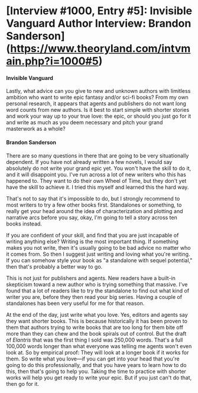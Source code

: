 # [Interview #1000, Entry #5]: Invisible Vanguard Author Interview: Brandon Sanderson](https://www.theoryland.com/intvmain.php?i=1000#5)

#### Invisible Vanguard

Lastly, what advice can you give to new and unknown authors with limitless ambition who want to write epic fantasy and/or sci-fi books? From my own personal research, it appears that agents and publishers do not want long word counts from new authors. Is it best to start simple with shorter stories and work your way up to your true love: the epic, or should you just go for it and write as much as you deem necessary and pitch your grand masterwork as a whole?

#### Brandon Sanderson

There are so many questions in there that are going to be very situationally dependent. If you have not already written a few novels, I would say absolutely do not write your grand epic yet. You won't have the skill to do it, and it will disappoint you. I've run across a lot of new writers who this has happened to. They want to do their own Wheel of Time, but they don't yet have the skill to achieve it. I tried this myself and learned this the hard way.

That's not to say that it's impossible to do, but I strongly recommend to most writers to try a few other books first. Standalones or something, to really get your head around the idea of characterization and plotting and narrative arcs before you say, okay, I'm going to tell a story across ten books instead.

If you are confident of your skill, and find that you are just incapable of writing anything else? Writing is the most important thing. If something makes you not write, then it's usually going to be bad advice no matter who it comes from. So then I suggest just writing and loving what you're writing. If you can somehow style your book as "a standalone with sequel potential," then that's probably a better way to go.

This is not just for publishers and agents. New readers have a built-in skepticism toward a new author who is trying something that massive. I've found that a lot of readers like to try the standalone to find out what kind of writer you are, before they then read your big series. Having a couple of standalones has been very useful for me for that reason.

At the end of the day, just write what you love. Yes, editors and agents say they want shorter books. This is because historically it has been proven to them that authors trying to write books that are too long for them bite off more than they can chew and the book spirals out of control. But the draft of
*Elantris*
that was the first thing I sold was 250,000 words. That's a full 100,000 words longer than what everyone was telling me agents won't even look at. So by empirical proof: They will look at a longer book if it works for them. So write what you love—if you can get into your head that you're going to do this professionally, and that you have years to learn how to do this, then that's going to help you. Taking the time to practice with shorter works will help you get ready to write your epic. But if you just can't do that, then go for it.


